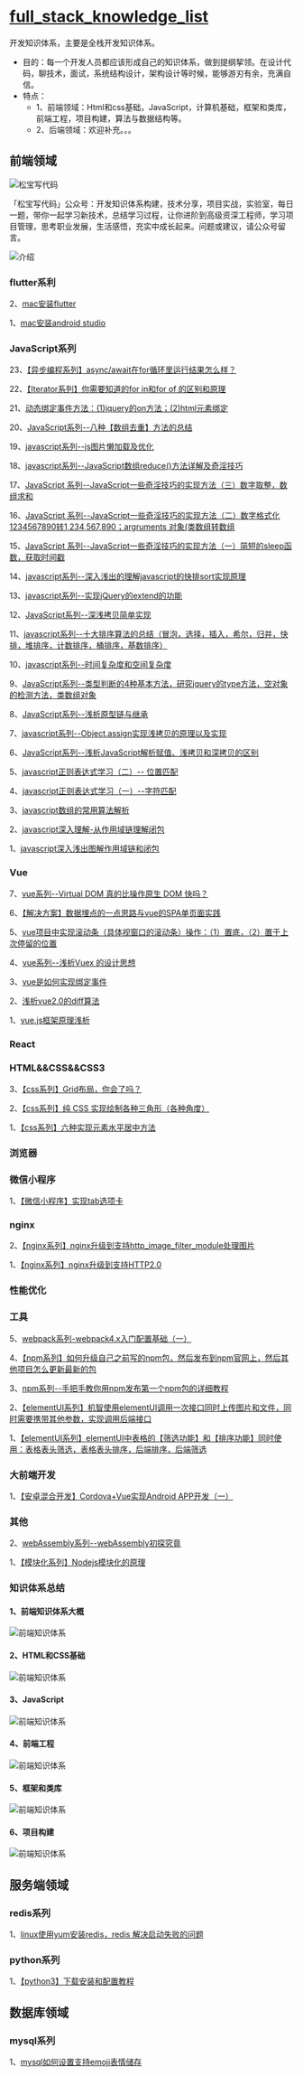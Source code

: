 # [full_stack_knowledge_list](https://github.com/saucxs/full_stack_knowledge_list)
开发知识体系，主要是全栈开发知识体系。
+ 目的：每一个开发人员都应该形成自己的知识体系，做到提纲挈领。在设计代码，聊技术，面试，系统结构设计，架构设计等时候，能够游刃有余，充满自信。
+ 特点：
    + 1、前端领域：Html和css基础，JavaScript，计算机基础，框架和类库，前端工程，项目构建，算法与数据结构等。
    + 2、后端领域：欢迎补充。。。

## 前端领域

![松宝写代码](https://raw.githubusercontent.com/saucxs/full_stack_knowledge_list/master/daily-question/dongtai.gif)

「松宝写代码」公众号：开发知识体系构建，技术分享，项目实战，实验室，每日一题，带你一起学习新技术，总结学习过程，让你进阶到高级资深工程师，学习项目管理，思考职业发展，生活感悟，充实中成长起来。问题或建议，请公众号留言。

![介绍](http://static.chengxinsong.cn/image/author/intro.jpg?width=600)

### flutter系利

2、[mac安装flutter](http://www.chengxinsong.cn/post/93)

1、[mac安装android studio](http://www.chengxinsong.cn/post/92)



### JavaScript系列
23、[【异步编程系列】async/await在for循环里运行结果怎么样？](http://www.chengxinsong.cn/post/91)

22、[【Iterator系列】你需要知道的for in和for of 的区别和原理](http://www.chengxinsong.cn/post/90)

21、[动态绑定事件方法：(1)jquery的on方法；(2)html元素绑定](http://www.chengxinsong.cn/post/81)

20、[JavaScript系列--八种【数组去重】方法的总结](http://www.chengxinsong.cn/post/73)

19、[javascript系列--js图片懒加载及优化](http://www.chengxinsong.cn/post/71)

18、[javascript系列--JavaScript数组reduce()方法详解及奇淫技巧](http://www.chengxinsong.cn/post/67)

17、[JavaScript 系列--JavaScript一些奇淫技巧的实现方法（三）数字取整，数组求和](https://www.cnblogs.com/chengxs/p/10985513.html)

16、[JavaScript 系列--JavaScript一些奇淫技巧的实现方法（二）数字格式化 1234567890转1,234,567,890；argruments 对象(类数组转数组](http://www.chengxinsong.cn/post/62)

15、[JavaScript 系列--JavaScript一些奇淫技巧的实现方法（一）简短的sleep函数，获取时间戳](http://www.chengxinsong.cn/post/61)

14、[javascript系列--深入浅出的理解javascript的快排sort实现原理](http://www.chengxinsong.cn/post/60)

13、[javascript系列--实现jQuery的extend的功能](http://www.chengxinsong.cn/post/59)

12、[JavaScript系列--深浅拷贝简单实现](http://www.chengxinsong.cn/post/58)

11、[javascript系列--十大排序算法的总结（冒泡，选择，插入，希尔，归并，快排，堆排序，计数排序，桶排序，基数排序）](http://www.chengxinsong.cn/post/56)

10、[javascript系列--时间复杂度和空间复杂度](http://www.chengxinsong.cn/post/55)

9、[JavaScript系列--类型判断的4种基本方法，研究jquery的type方法，空对象的检测方法，类数组对象](http://www.chengxinsong.cn/post/54)

8、[JavaScript系列--浅析原型链与继承](http://www.chengxinsong.cn/post/45)

7、[javascript系列--Object.assign实现浅拷贝的原理以及实现](http://www.chengxinsong.cn/post/43)

6、[JavaScript系列--浅析JavaScript解析赋值、浅拷贝和深拷贝的区别](http://www.chengxinsong.cn/post/42)

5、[javascript正则表达式学习（二）-- 位置匹配](http://www.chengxinsong.cn/post/41)

4、[javascript正则表达式学习（一）--字符匹配](http://www.chengxinsong.cn/post/39)

3、[javascript数组的常用算法解析](http://www.chengxinsong.cn/post/37)

2、[javascript深入理解-从作用域链理解闭包](http://www.chengxinsong.cn/post/31)

1、[javascript深入浅出图解作用域链和闭包](http://www.chengxinsong.cn/post/30)

### Vue
7、[vue系列--Virtual DOM 真的比操作原生 DOM 快吗？](http://www.chengxinsong.cn/post/68)

6、[【解决方案】数据埋点的一点思路与vue的SPA单页面实践](http://www.chengxinsong.cn/post/85)

5、[vue项目中实现滚动条（具体视窗口的滚动条）操作：（1）置底，（2）置于上次停留的位置](http://www.chengxinsong.cn/post/75)

4、[vue系列--浅析Vuex 的设计思想](http://www.chengxinsong.cn/post/69)

3、[vue是如何实现绑定事件](http://www.chengxinsong.cn/post/65)

2、[浅析vue2.0的diff算法](http://www.chengxinsong.cn/post/27)

1、[vue.js框架原理浅析](http://www.chengxinsong.cn/post/25)


### React


### HTML&&CSS&&CSS3
3、[【css系列】Grid布局，你会了吗？](http://www.chengxinsong.cn/post/89)

2、[【css系列】纯 CSS 实现绘制各种三角形（各种角度）](http://www.chengxinsong.cn/post/87)

1、[【css系列】六种实现元素水平居中方法](http://www.chengxinsong.cn/post/74)

### 浏览器

### 微信小程序
1、[【微信小程序】实现tab选项卡](http://www.chengxinsong.cn/post/86)

### nginx
2、[【nginx系列】nginx升级到支持http_image_filter_module处理图片](http://www.chengxinsong.cn/post/84)

1、[【nginx系列】nginx升级到支持HTTP2.0](http://www.chengxinsong.cn/post/83)

### 性能优化


### 工具
5、[webpack系列-webpack4.x入门配置基础（一）](http://www.chengxinsong.cn/post/72)

4、[【npm系列】如何升级自己之前写的npm包，然后发布到npm官网上，然后其他项目怎么更新最新的包](http://www.chengxinsong.cn/post/82)

3、[npm系列--手把手教你用npm发布第一个npm包的详细教程](http://www.chengxinsong.cn/post/44)

2、[【elementUI系列】机智使用elementUI调用一次接口同时上传图片和文件，同时需要携带其他参数，实现调用后端接口](http://www.chengxinsong.cn/post/78)

1、[【elementUI系列】elementUI中表格的【筛选功能】和【排序功能】同时使用：表格表头筛选，表格表头排序，后端排序，后端筛选](http://www.chengxinsong.cn/post/76)


### 大前端开发
1、[【安卓混合开发】Cordova+Vue实现Android APP开发（一）](http://www.chengxinsong.cn/post/88)


### 其他
2、[webAssembly系列--webAssembly初探究竟](http://www.chengxinsong.cn/post/70)

1、[【模块化系列】Nodejs模块化的原理](http://www.chengxinsong.cn/post/79)

### 知识体系总结
#### 1、前端知识体系大概
![前端知识体系](./output/png/前端知识体系大概.png)

#### 2、HTML和CSS基础
![前端知识体系](./output/png/HTML和CSS基础.png)

#### 3、JavaScript
![前端知识体系](./output/png/JavaScript.png)

#### 4、前端工程
![前端知识体系](./output/png/前端工程.png)

#### 5、框架和类库
![前端知识体系](./output/png/框架和类库.png)

#### 6、项目构建
![前端知识体系](./output/png/项目构建.png)


## 服务端领域
### redis系列
1、[linux使用yum安装redis，redis 解决启动失败的问题](http://www.chengxinsong.cn/post/94)

### python系列
1、[【python3】下载安装和配置教程](http://www.chengxinsong.cn/post/95)


## 数据库领域
### mysql系列
1、[mysql如何设置支持emoji表情储存](http://www.chengxinsong.cn/post/96)
